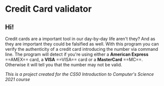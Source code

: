 # Credit Card validator
## Hi!

Credit cards are a important tool in our day-by-day life aren't they? And as they are important they could be falsified as well.
With this program you can verify the authenticity of a credit card introducing the number via command line.
The program will detect if you're using either a **American Express** ==AMEX== card, a **VISA** ==VISA== card or a **MasterCard** ==MC==. Otherwise it will tell you that the number may not be valid.

*This is a project created for the CS50 Introduction to Computer's Science 2021 course*
